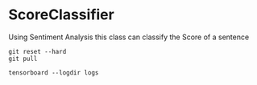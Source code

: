 # ScoreClassifier
Using Sentiment Analysis this class can classify the Score of a sentence


```
git reset --hard
git pull
```

```
tensorboard --logdir logs
```
